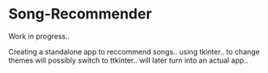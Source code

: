 # Song-Recommender

Work in progress..

Creating a standalone app to reccommend songs..
using tkinter..
to change themes will possibly switch to ttkinter..
will later turn into an actual app..
